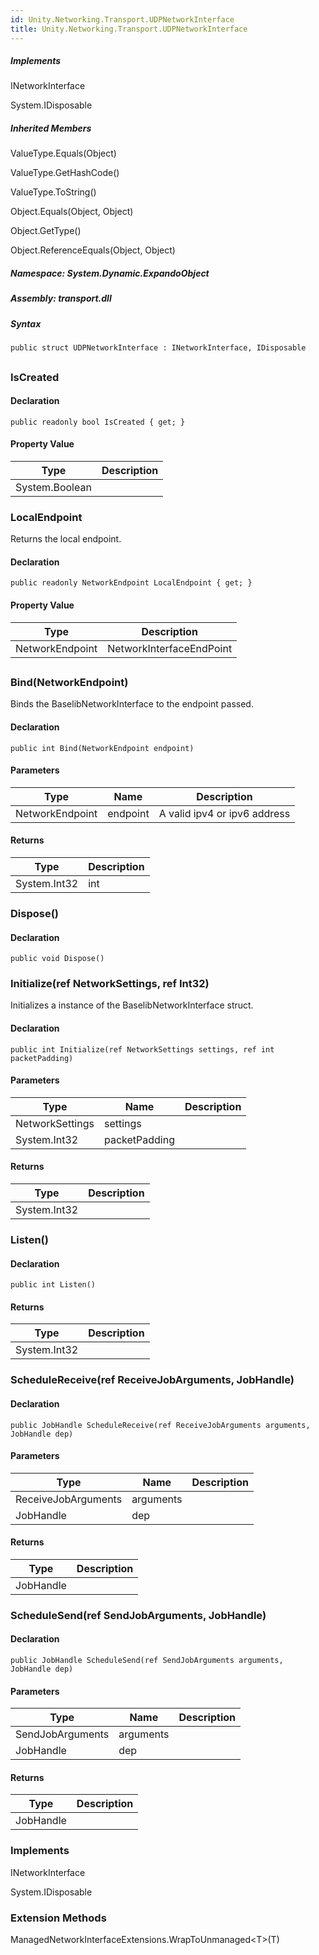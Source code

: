 ```yaml
---  
id: Unity.Networking.Transport.UDPNetworkInterface  
title: Unity.Networking.Transport.UDPNetworkInterface  
---
```


<div class="markdown level0 summary">

</div>

<div class="markdown level0 conceptual">

</div>

<div classs="implements">

##### Implements

<div>

INetworkInterface

</div>

<div>

System.IDisposable

</div>

</div>

<div class="inheritedMembers">

##### Inherited Members

<div>

ValueType.Equals(Object)

</div>

<div>

ValueType.GetHashCode()

</div>

<div>

ValueType.ToString()

</div>

<div>

Object.Equals(Object, Object)

</div>

<div>

Object.GetType()

</div>

<div>

Object.ReferenceEquals(Object, Object)

</div>

</div>

##### **Namespace**: System.Dynamic.ExpandoObject

##### **Assembly**: transport.dll

##### Syntax

``` lang-csharp
public struct UDPNetworkInterface : INetworkInterface, IDisposable
```

## 

### IsCreated

<div class="markdown level1 summary">

</div>

<div class="markdown level1 conceptual">

</div>

#### Declaration

``` lang-csharp
public readonly bool IsCreated { get; }
```

#### Property Value

| Type           | Description |
|----------------|-------------|
| System.Boolean |             |

### LocalEndpoint

<div class="markdown level1 summary">

Returns the local endpoint.

</div>

<div class="markdown level1 conceptual">

</div>

#### Declaration

``` lang-csharp
public readonly NetworkEndpoint LocalEndpoint { get; }
```

#### Property Value

| Type            | Description              |
|-----------------|--------------------------|
| NetworkEndpoint | NetworkInterfaceEndPoint |

## 

### Bind(NetworkEndpoint)

<div class="markdown level1 summary">

Binds the BaselibNetworkInterface to the endpoint passed.

</div>

<div class="markdown level1 conceptual">

</div>

#### Declaration

``` lang-csharp
public int Bind(NetworkEndpoint endpoint)
```

#### Parameters

| Type            | Name     | Description                  |
|-----------------|----------|------------------------------|
| NetworkEndpoint | endpoint | A valid ipv4 or ipv6 address |

#### Returns

| Type         | Description |
|--------------|-------------|
| System.Int32 | int         |

### Dispose()

<div class="markdown level1 summary">

</div>

<div class="markdown level1 conceptual">

</div>

#### Declaration

``` lang-csharp
public void Dispose()
```

### Initialize(ref NetworkSettings, ref Int32)

<div class="markdown level1 summary">

Initializes a instance of the BaselibNetworkInterface struct.

</div>

<div class="markdown level1 conceptual">

</div>

#### Declaration

``` lang-csharp
public int Initialize(ref NetworkSettings settings, ref int packetPadding)
```

#### Parameters

| Type            | Name          | Description |
|-----------------|---------------|-------------|
| NetworkSettings | settings      |             |
| System.Int32    | packetPadding |             |

#### Returns

| Type         | Description |
|--------------|-------------|
| System.Int32 |             |

### Listen()

<div class="markdown level1 summary">

</div>

<div class="markdown level1 conceptual">

</div>

#### Declaration

``` lang-csharp
public int Listen()
```

#### Returns

| Type         | Description |
|--------------|-------------|
| System.Int32 |             |

### ScheduleReceive(ref ReceiveJobArguments, JobHandle)

<div class="markdown level1 summary">

</div>

<div class="markdown level1 conceptual">

</div>

#### Declaration

``` lang-csharp
public JobHandle ScheduleReceive(ref ReceiveJobArguments arguments, JobHandle dep)
```

#### Parameters

| Type                | Name      | Description |
|---------------------|-----------|-------------|
| ReceiveJobArguments | arguments |             |
| JobHandle           | dep       |             |

#### Returns

| Type      | Description |
|-----------|-------------|
| JobHandle |             |

### ScheduleSend(ref SendJobArguments, JobHandle)

<div class="markdown level1 summary">

</div>

<div class="markdown level1 conceptual">

</div>

#### Declaration

``` lang-csharp
public JobHandle ScheduleSend(ref SendJobArguments arguments, JobHandle dep)
```

#### Parameters

| Type             | Name      | Description |
|------------------|-----------|-------------|
| SendJobArguments | arguments |             |
| JobHandle        | dep       |             |

#### Returns

| Type      | Description |
|-----------|-------------|
| JobHandle |             |

### Implements

<div>

INetworkInterface

</div>

<div>

System.IDisposable

</div>

### Extension Methods

<div>

ManagedNetworkInterfaceExtensions.WrapToUnmanaged\<T>(T)

</div>
